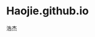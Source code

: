 # Haojie.github.io
<!DOCTYPE html>
<html>
<head>
    <style>
        body {
            background-image: url('background.jpg');  /* 背景图片的文件名 */
            background-size: cover;                   /* 图片覆盖整个屏幕 */
            background-attachment: fixed;             /* 固定背景图片 */
        }
    </style>
</head>
<body>
   浩杰
</body>
</html>
